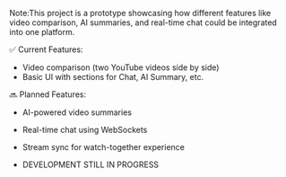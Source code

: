 Note:This project is a prototype showcasing how different features like video comparison, AI summaries, and real-time chat could be integrated into one platform.

✅ Current Features:
- Video comparison (two YouTube videos side by side)
- Basic UI with sections for Chat, AI Summary, etc.

🔜 Planned Features:
- AI-powered video summaries
- Real-time chat using WebSockets
- Stream sync for watch-together experience

- DEVELOPMENT STILL IN PROGRESS
